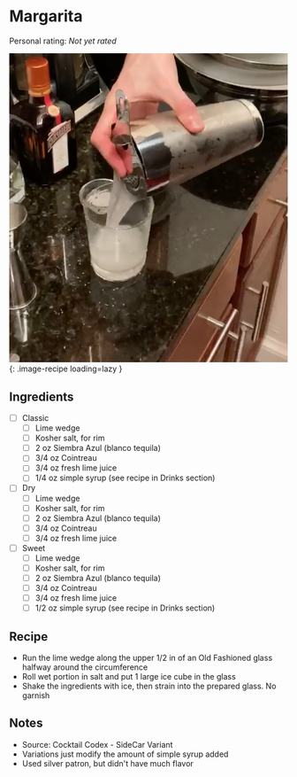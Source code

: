 <!-- Do not modify sections with "AUTO-*". They are updated by make.py -->

# Margarita

<!-- rating=0; (User can specify rating on scale of 1-5) -->
<!-- AUTO-UserRating -->
Personal rating: *Not yet rated*
<!-- /AUTO-UserRating -->

<!-- name_image=margarita.png; (User can specify image name if multiple exist) -->
<!-- AUTO-Image -->
![margarita.png](./margarita.png){: .image-recipe loading=lazy }
<!-- /AUTO-Image -->

## Ingredients

* [ ] Classic
    * [ ] Lime wedge
    * [ ] Kosher salt, for rim
    * [ ] 2 oz Siembra Azul (blanco tequila)
    * [ ] 3/4 oz Cointreau
    * [ ] 3/4 oz fresh lime juice
    * [ ] 1/4 oz simple syrup (see recipe in Drinks section)
* [ ] Dry
    * [ ] Lime wedge
    * [ ] Kosher salt, for rim
    * [ ] 2 oz Siembra Azul (blanco tequila)
    * [ ] 3/4 oz Cointreau
    * [ ] 3/4 oz fresh lime juice
* [ ] Sweet
    * [ ] Lime wedge
    * [ ] Kosher salt, for rim
    * [ ] 2 oz Siembra Azul (blanco tequila)
    * [ ] 3/4 oz Cointreau
    * [ ] 3/4 oz fresh lime juice
    * [ ] 1/2 oz simple syrup (see recipe in Drinks section)

## Recipe

* Run the lime wedge along the upper 1/2 in of an Old Fashioned glass halfway around the circumference
* Roll wet portion in salt and put 1 large ice cube in the glass
* Shake the ingredients with ice, then strain into the prepared glass. No garnish

## Notes

* Source: Cocktail Codex - SideCar Variant
* Variations just modify the amount of simple syrup added
* Used silver patron, but didn't have much flavor
